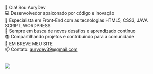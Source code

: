 👋 Olá! Sou AuryDev<br>
💻 Desenvolvedor apaixonado por código e inovação<br>
🌟 Especialista em Front-End com as tecnologias HTML5, CSS3, JAVA SCRIPT, WORDPRESS<br>
🚀 Sempre em busca de novos desafios e aprendizado contínuo<br>
📚 Compartilhando projetos e contribuindo para a comunidade<br>
🔗 EM BREVE MEU SITE<br>
📫 Contato: aurydev39@gmail.com<br><br>

<img src="https://cdn.jsdelivr.net/gh/devicons/devicon@latest/icons/threedsmax/threedsmax-original.svg" />
          
